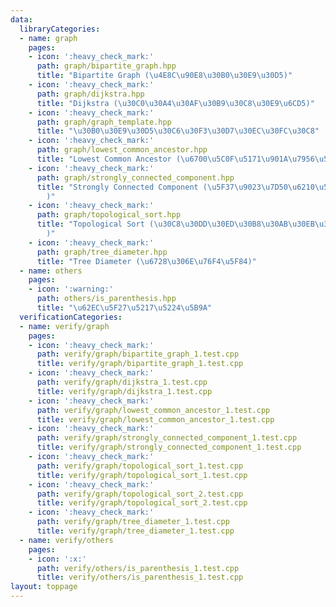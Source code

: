 ```yaml
---
data:
  libraryCategories:
  - name: graph
    pages:
    - icon: ':heavy_check_mark:'
      path: graph/bipartite_graph.hpp
      title: "Bipartite Graph (\u4E8C\u90E8\u30B0\u30E9\u30D5)"
    - icon: ':heavy_check_mark:'
      path: graph/dijkstra.hpp
      title: "Dijkstra (\u30C0\u30A4\u30AF\u30B9\u30C8\u30E9\u6CD5)"
    - icon: ':heavy_check_mark:'
      path: graph/graph_template.hpp
      title: "\u30B0\u30E9\u30D5\u30C6\u30F3\u30D7\u30EC\u30FC\u30C8"
    - icon: ':heavy_check_mark:'
      path: graph/lowest_common_ancestor.hpp
      title: "Lowest Common Ancestor (\u6700\u5C0F\u5171\u901A\u7956\u5148)"
    - icon: ':heavy_check_mark:'
      path: graph/strongly_connected_component.hpp
      title: "Strongly Connected Component (\u5F37\u9023\u7D50\u6210\u5206\u5206\u89E3\
        )"
    - icon: ':heavy_check_mark:'
      path: graph/topological_sort.hpp
      title: "Topological Sort (\u30C8\u30DD\u30ED\u30B8\u30AB\u30EB\u30BD\u30FC\u30C8\
        )"
    - icon: ':heavy_check_mark:'
      path: graph/tree_diameter.hpp
      title: "Tree Diameter (\u6728\u306E\u76F4\u5F84)"
  - name: others
    pages:
    - icon: ':warning:'
      path: others/is_parenthesis.hpp
      title: "\u62EC\u5F27\u5217\u5224\u5B9A"
  verificationCategories:
  - name: verify/graph
    pages:
    - icon: ':heavy_check_mark:'
      path: verify/graph/bipartite_graph_1.test.cpp
      title: verify/graph/bipartite_graph_1.test.cpp
    - icon: ':heavy_check_mark:'
      path: verify/graph/dijkstra_1.test.cpp
      title: verify/graph/dijkstra_1.test.cpp
    - icon: ':heavy_check_mark:'
      path: verify/graph/lowest_common_ancestor_1.test.cpp
      title: verify/graph/lowest_common_ancestor_1.test.cpp
    - icon: ':heavy_check_mark:'
      path: verify/graph/strongly_connected_component_1.test.cpp
      title: verify/graph/strongly_connected_component_1.test.cpp
    - icon: ':heavy_check_mark:'
      path: verify/graph/topological_sort_1.test.cpp
      title: verify/graph/topological_sort_1.test.cpp
    - icon: ':heavy_check_mark:'
      path: verify/graph/topological_sort_2.test.cpp
      title: verify/graph/topological_sort_2.test.cpp
    - icon: ':heavy_check_mark:'
      path: verify/graph/tree_diameter_1.test.cpp
      title: verify/graph/tree_diameter_1.test.cpp
  - name: verify/others
    pages:
    - icon: ':x:'
      path: verify/others/is_parenthesis_1.test.cpp
      title: verify/others/is_parenthesis_1.test.cpp
layout: toppage
---
```

